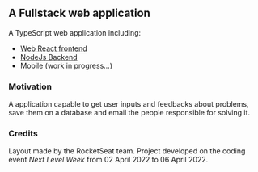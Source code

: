 ## A Fullstack web application

A TypeScript web application including:
* [Web React frontend](/web)
* [NodeJs Backend](/server)
* Mobile (work in progress...)

### Motivation
A application capable to get user inputs and feedbacks about problems, save them on a database and email the people responsible for solving it.

### Credits
Layout made by the RocketSeat team. Project developed on the coding event *Next Level Week* from 02 April 2022 to 06 April 2022.

